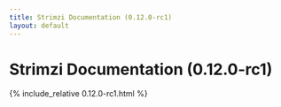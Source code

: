 ```yaml
---
title: Strimzi Documentation (0.12.0-rc1)
layout: default
---
```


<h1>Strimzi Documentation (0.12.0-rc1)</h1>

{% include_relative 0.12.0-rc1.html %}
